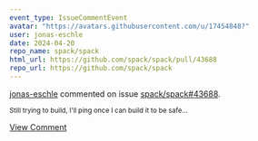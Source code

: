 ```yaml
---
event_type: IssueCommentEvent
avatar: "https://avatars.githubusercontent.com/u/17454848?"
user: jonas-eschle
date: 2024-04-20
repo_name: spack/spack
html_url: https://github.com/spack/spack/pull/43688
repo_url: https://github.com/spack/spack
---
```


<a href='https://github.com/jonas-eschle' target='_blank'>jonas-eschle</a> commented on issue <a href='https://github.com/spack/spack/pull/43688' target='_blank'>spack/spack#43688</a>.

<small>Still trying to build, I'll ping once I can build it to be safe...</small>

<a href='https://github.com/spack/spack/pull/43688' target='_blank'>View Comment</a>